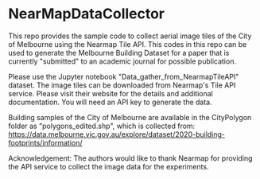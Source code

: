 # NearMapDataCollector
This repo provides the sample code to collect aerial image tiles of the City of Melbourne using the Nearmap Tile API. This codes in this repo can be used to generate the Melbourne Building Dataset for a paper that is currently "submitted" to an academic journal for possible publication.

Please use the Jupyter notebook "Data_gather_from_NearmapTileAPI" dataset. The image tiles can be downloaded from Nearmap's Tile API service. Please visit their website for the details and additional documentation. You will need an API key to generate the data.

Building samples of the City of Melbourne are available in the CityPolygon folder as "polygons_edited.shp", which is collected from: https://data.melbourne.vic.gov.au/explore/dataset/2020-building-footprints/information/

Acknowledgement:
The authors would like to thank Nearmap for providing the API service to collect the image data for the experiments.
